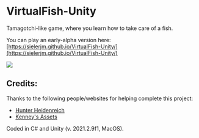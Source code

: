# VirtualFish-Unity
Tamagotchi-like game, where you learn how to take care of a fish. 

You can play an early-alpha version here: [https://sielerjm.github.io/VirtualFish-Unity/](https://sielerjm.github.io/VirtualFish-Unity/)

<img style="display: block;
           margin-left: auto;
           margin-right: auto;"
     src="Media/Gifs/VirtualFish-Preview_02242022.GIF">

## Credits:

Thanks to the following people/websites for helping complete this project:

* [Hunter Heidenreich](https://www.youtube.com/playlist?list=PLbCx65TBvT-QgTitVMCWGH1HQW_YfdMDK)
* [Kenney's Assets](https://www.kenney.nl)


Coded in C# and Unity (v. 2021.2.9f1, MacOS).
